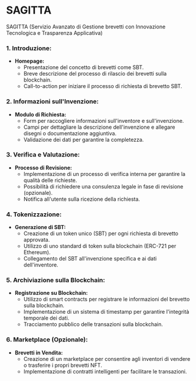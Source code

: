 # SAGITTA
SAGITTA (Servizio Avanzato di Gestione brevetti con Innovazione Tecnologica e Trasparenza Applicativa)

### **1. Introduzione:**

- **Homepage:**
    - Presentazione del concetto di brevetti come SBT.
    - Breve descrizione del processo di rilascio dei brevetti sulla blockchain.
    - Call-to-action per iniziare il processo di richiesta di brevetto SBT.

### **2. Informazioni sull'Invenzione:**

- **Modulo di Richiesta:**
    - Form per raccogliere informazioni sull'inventore e sull'invenzione.
    - Campi per dettagliare la descrizione dell'invenzione e allegare disegni o documentazione aggiuntiva.
    - Validazione dei dati per garantire la completezza.

### **3. Verifica e Valutazione:**

- **Processo di Revisione:**
    - Implementazione di un processo di verifica interna per garantire la qualità delle richieste.
    - Possibilità di richiedere una consulenza legale in fase di revisione (opzionale).
    - Notifica all'utente sulla ricezione della richiesta.

### **4. Tokenizzazione:**

- **Generazione di SBT:**
    - Creazione di un token unico (SBT) per ogni richiesta di brevetto approvata.
    - Utilizzo di uno standard di token sulla blockchain (ERC-721 per Ethereum).
    - Collegamento del  SBT all'invenzione specifica e ai dati dell'inventore.

### **5. Archiviazione sulla Blockchain:**

- **Registrazione su Blockchain:**
    - Utilizzo di smart contracts per registrare le informazioni del brevetto sulla blockchain.
    - Implementazione di un sistema di timestamp per garantire l'integrità temporale dei dati.
    - Tracciamento pubblico delle transazioni sulla blockchain.

### **6. Marketplace (Opzionale):**

- **Brevetti in Vendita:**
    - Creazione di un marketplace per consentire agli inventori di vendere o trasferire i propri brevetti NFT.
    - Implementazione di contratti intelligenti per facilitare le transazioni.
